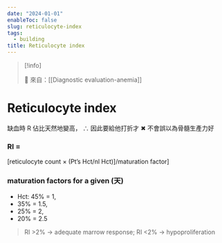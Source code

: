 ```yaml
---
date: "2024-01-01"
enableToc: false
slug: reticulocyte-index
tags:
  - building
title: Reticulocyte index
---
```



> [!info]
>
> 🌱 來自：[[Diagnostic evaluation-anemia]]

# Reticulocyte index

缺血時 R 佔比天然地變高， ∴ 因此要給他打折才 ✖ 不會誤以為骨髓生產力好

### RI =

[reticulocyte count × (Pt’s Hct/nl Hct)]/maturation factor]

### maturation factors for a given  (天) 

- Hct: 45% = 1,
- 35% = 1.5,
- 25% = 2,
- 20% = 2.5

> RI >2% → adequate marrow response; RI <2% → hypoproliferation
